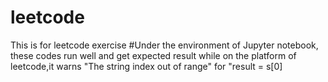 # leetcode
This is for leetcode exercise
#Under the environment of Jupyter notebook, these codes run well and get expected result while on the platform of leetcode,it warns
"The string index out of range" for "result = s[0]
